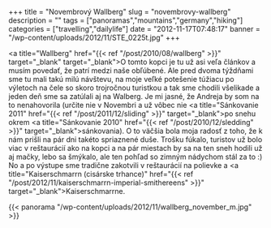 +++
title = "Novembrový Wallberg"
slug = "novembrovy-wallberg"
description = ""
tags = ["panoramas","mountains","germany","hiking"]
categories = ["travelling","dailylife"]
date = "2012-11-17T07:48:17"
banner = "/wp-content/uploads/2012/11/STE_0225t.jpg"
+++

<a title="Wallberg" href="{{< ref "/post/2010/08/wallberg" >}}" target="_blank" target="_blank">O
tomto kopci</a> je tu už asi veľa článkov a musím povedať, že patrí medzi naše obľúbené. Ale pred
dvoma týždňami sme tu mali takú milú návštevu, na moje veľké potešenie túžiacu po výletoch na čele so skoro trojročnou
turistkou a tak sme chodili všelikade a jeden deň sme sa zatúlali aj na Walberg. Je mi jasné, že
Andreja by som na to nenahovorila (určite nie v Novembri a už vôbec nie <a title="Sánkovanie 2011"
href="{{< ref "/post/2011/12/sliding" >}}" target="_blank">po snehu</a> okrem <a
title="Sánkovanie 2010" href="{{< ref "/post/2010/12/sledding" >}}" target="_blank">sánkovania</a>). O to väčšia bola moja radosť z toho, že k nám prišli na pár dni
takéto spriaznené duše. Trošku fúkalo, turistov už bolo viac v reštaurácií ako na kopci a na pár
miestach by sa na ten sneh hodili už aj mačky, lebo sa šmýkalo, ale ten pohľad so zimným nádychom
stál za to :) No a po výstupe sme tradične zakotvili v reštaurácií na polievke a <a
title="Kaiserschmarrn (cisárske trhance)"
href="{{< ref "/post/2012/11/kaiserschmarrn-imperial-smithereens" >}}" target="_blank">Kaiserschmarrne</a>.

{{< panorama "/wp-content/uploads/2012/11/wallberg_november_m.jpg"  >}}
